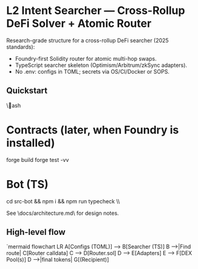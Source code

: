 # L2 Intent Searcher — Cross-Rollup DeFi Solver + Atomic Router

Research-grade structure for a cross-rollup DeFi searcher (2025 standards):
- Foundry-first Solidity router for atomic multi-hop swaps.
- TypeScript searcher skeleton (Optimism/Arbitrum/zkSync adapters).
- No \.env\: configs in TOML; secrets via OS/CI/Docker or SOPS.

## Quickstart
\\\ash
# Contracts (later, when Foundry is installed)
forge build
forge test -vv

# Bot (TS)
cd src-bot && npm i && npm run typecheck
\\\

See \docs/architecture.md\ for design notes.
## High-level flow

`mermaid
flowchart LR
  A[Configs (TOML)] --> B[Searcher (TS)]
  B -->|Find route| C[Router calldata]
  C --> D[Router.sol]
  D --> E[Adapters]
  E --> F[DEX Pool(s)]
  D -->|final tokens| G[(Recipient)]
